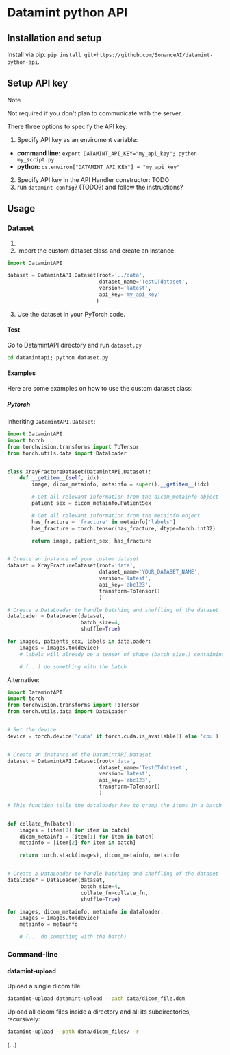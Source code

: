 # Datamint python API

## Installation and setup
Install via pip: `pip install git+https://github.com/SonanceAI/datamint-python-api`.

## Setup API key
> [!NOTE]
> Not required if you don't plan to communicate with the server.

There three options to specify the API key:
1. Specify API key as an enviroment variable:
  - **command line:** `export DATAMINT_API_KEY="my_api_key"; python my_script.py` 
  - **python:** `os.environ["DATAMINT_API_KEY"] = "my_api_key"`
2. Specify API key in the API Handler constructor: TODO
3. run `datamint config`? (TODO?) and follow the instructions?


## Usage
### Dataset
1. 
2. Import the custom dataset class and create an instance: 
```python 
import DatamintAPI

dataset = DatamintAPI.Dataset(root='../data',
                              dataset_name='TestCTdataset',
                              version='latest',
                              api_key='my_api_key'
                             )
```
3. Use the dataset in your PyTorch code.

#### Test
Go to DatamintAPI directory and run `dataset.py`
```bash
cd datamintapi; python dataset.py
```

#### Examples
Here are some examples on how to use the custom dataset class:

##### Pytorch

Inheriting `DatamintAPI.Dataset`:
```python
import DatamintAPI
import torch
from torchvision.transforms import ToTensor
from torch.utils.data import DataLoader


class XrayFractureDataset(DatamintAPI.Dataset):
    def __getitem__(self, idx):
        image, dicom_metainfo, metainfo = super().__getitem__(idx)

        # Get all relevant information from the dicom_metainfo object
        patient_sex = dicom_metainfo.PatientSex

        # Get all relevant information from the metainfo object
        has_fracture = 'fracture' in metainfo['labels']
        has_fracture = torch.tensor(has_fracture, dtype=torch.int32)

        return image, patient_sex, has_fracture


# Create an instance of your custom dataset
dataset = XrayFractureDataset(root='data',
                              dataset_name='YOUR_DATASET_NAME',
                              version='latest',
                              api_key='abc123',
                              transform=ToTensor()
                              )

# Create a DataLoader to handle batching and shuffling of the dataset
dataloader = DataLoader(dataset,
                        batch_size=4,
                        shuffle=True)

for images, patients_sex, labels in dataloader:
    images = images.to(device)
    # labels will already be a tensor of shape (batch_size,) containing 0s and 1s

    # (...) do something with the batch
```

Alternative:
```python
import DatamintAPI
import torch
from torchvision.transforms import ToTensor
from torch.utils.data import DataLoader


# Set the device
device = torch.device('cuda' if torch.cuda.is_available() else 'cpu')


# Create an instance of the DatamintAPI.Dataset
dataset = DatamintAPI.Dataset(root='data',
                              dataset_name='TestCTdataset',
                              version='latest',
                              api_key='abc123',
                              transform=ToTensor()
                              )

# This function tells the dataloader how to group the items in a batch


def collate_fn(batch):
    images = [item[0] for item in batch]
    dicom_metainfo = [item[1] for item in batch]
    metainfo = [item[2] for item in batch]

    return torch.stack(images), dicom_metainfo, metainfo


# Create a DataLoader to handle batching and shuffling of the dataset
dataloader = DataLoader(dataset,
                        batch_size=4,
                        collate_fn=collate_fn,
                        shuffle=True)

for images, dicom_metainfo, metainfo in dataloader:
    images = images.to(device)
    metainfo = metainfo

    # (... do something with the batch)
```

### Command-line
#### datamint-upload
Upload a single dicom file:
```bash
datamint-upload datamint-upload --path data/dicom_file.dcm
```

Upload all dicom files inside a directory and all its subdirectories, recursively:
```bash
datamint-upload --path data/dicom_files/ -r
```
(...)